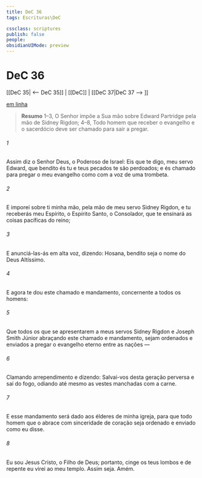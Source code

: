 ```yaml
---
title: DeC 36
tags: Escrituras\DeC

cssclass: scriptures
publish: false
people:
obsidianUIMode: preview
---
```


# DeC 36
[[DeC 35| <-- DeC 35]] | [[DeC]] | [[DeC 37|DeC 37 --> ]]

[em linha](https://churchofjesuschrist.org/study/scriptures/dc-testament/dc/36?lang=por)

> __Resumo__
1–3, O Senhor impõe a Sua mão sobre Edward Partridge pela mão de Sidney Rigdon; 4–8, Todo homem que receber o evangelho e o sacerdócio deve ser chamado para sair a pregar.

###### 1 
Assim diz o Senhor Deus, o Poderoso de Israel: Eis que te digo, meu servo Edward, que bendito és tu e teus pecados te são perdoados; e és chamado para pregar o meu evangelho como com a voz de uma trombeta.

###### 2 
E imporei sobre ti minha mão, pela mão de meu servo Sidney Rigdon, e tu receberás meu Espírito, o Espírito Santo, o Consolador, que te ensinará as coisas pacíficas do reino;

###### 3 
E anunciá-las-ás em alta voz, dizendo: Hosana, bendito seja o nome do Deus Altíssimo.

###### 4 
E agora te dou este chamado e mandamento, concernente a todos os homens:

###### 5 
Que todos os que se apresentarem a meus servos Sidney Rigdon e Joseph Smith Júnior abraçando este chamado e mandamento, sejam ordenados e enviados a pregar o evangelho eterno entre as nações —

###### 6 
Clamando arrependimento e dizendo: Salvai-vos desta geração perversa e saí do fogo, odiando até mesmo as vestes manchadas com a carne.

###### 7 
E esse mandamento será dado aos élderes de minha igreja, para que todo homem que o abrace com sinceridade de coração seja ordenado e enviado como eu disse.

###### 8 
Eu sou Jesus Cristo, o Filho de Deus; portanto, cinge os teus lombos e de repente eu virei ao meu templo. Assim seja. Amém.

